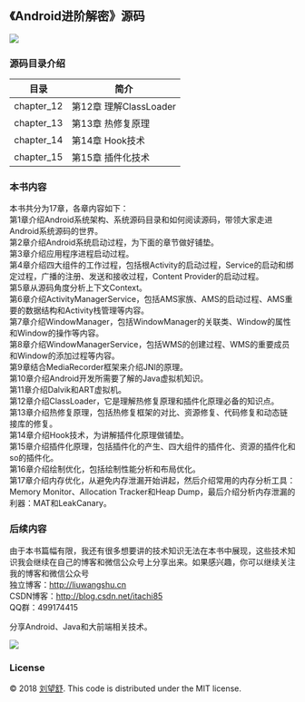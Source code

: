 ## **《Android进阶解密》源码**

![](https://upload-images.jianshu.io/upload_images/1417629-1bdfea136233157c.jpg?imageMogr2/auto-orient/strip%7CimageView2/2/w/1240)

### **源码目录介绍**


目录        |  简介
------------|--------------------------
 chapter_12   | 第12章 理解ClassLoader
chapter_13   | 第13章 热修复原理
chapter_14   | 第14章 Hook技术
chapter_15  | 第15章 插件化技术

### **本书内容**
本书共分为17章，各章内容如下：<br>
第1章介绍Android系统架构、系统源码目录和如何阅读源码，带领大家走进Android系统源码的世界。<br>
第2章介绍Android系统启动过程，为下面的章节做好铺垫。<br>
第3章介绍应用程序进程启动过程。<br>
第4章介绍四大组件的工作过程，包括根Activity的启动过程，Service的启动和绑定过程，广播的注册、发送和接收过程，Content Provider的启动过程。<br>
第5章从源码角度分析上下文Context。<br>
第6章介绍ActivityManagerService，包括AMS家族、AMS的启动过程、AMS重要的数据结构和Activity栈管理等内容。<br>
第7章介绍WindowManager，包括WindowManager的关联类、Window的属性和Window的操作等内容。<br>
第8章介绍WindowManagerService，包括WMS的创建过程、WMS的重要成员和Window的添加过程等内容。<br>
第9章结合MediaRecorder框架来介绍JNI的原理。<br>
第10章介绍Android开发所需要了解的Java虚拟机知识。<br>
第11章介绍Dalvik和ART虚拟机。<br>
第12章介绍ClassLoader，它是理解热修复原理和插件化原理必备的知识点。<br>
第13章介绍热修复原理，包括热修复框架的对比、资源修复、代码修复和动态链接库的修复。<br>
第14章介绍Hook技术，为讲解插件化原理做铺垫。<br>
第15章介绍插件化原理，包括插件化的产生、四大组件的插件化、资源的插件化和so的插件化。<br>
第16章介绍绘制优化，包括绘制性能分析和布局优化。<br>
第17章介绍内存优化，从避免内存泄漏开始讲起，然后介绍常用的内存分析工具：Memory Monitor、Allocation Tracker和Heap Dump，最后介绍分析内存泄漏的利器：MAT和LeakCanary。<br>
### **后续内容**
由于本书篇幅有限，我还有很多想要讲的技术知识无法在本书中展现，这些技术知识我会继续在自己的博客和微信公众号上分享出来。如果感兴趣，你可以继续关注我的博客和微信公众号 <br>
独立博客：http://liuwangshu.cn<br>
CSDN博客：http://blog.csdn.net/itachi85<br>
QQ群：499174415<br>
 
分享Android、Java和大前端相关技术。 <br>

![](https://upload-images.jianshu.io/upload_images/1417629-be3e83818814b47c.jpg?imageMogr2/auto-orient/strip%7CimageView2/2/w/1240)

### **License**

 © 2018 [刘望舒][itachi85]. This code is distributed under the MIT license.


[itachi85]:http://liuwangshu.cn
